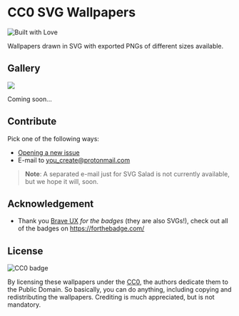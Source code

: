 CC0 SVG Wallpapers
==================

![Built with Love](https://forthebadge.com/images/badges/built-with-love.svg)

Wallpapers drawn in SVG with exported PNGs of different sizes available.

Gallery
-------

![](https://forthebadge.com/images/badges/check-it-out.svg)

Coming soon...

Contribute
----------

Pick one of the following ways:
- [Opening a new issue][issh]
- E-mail to <a mailto="you_create@protonmail.com">you_create@protonmail.com</a>

> **Note**: A separated e-mail just for SVG Salad is not currently available,
but we hope it will, soon.

Acknowledgement
--------------

- Thank you [Brave UX](https://github.com/BraveUX) _for the badges_ (they are
also SVGs!), check out all of the badges on https://forthebadge.com/ 

License
-------

![CC0 badge](https://forthebadge.com/images/badges/cc-0.svg)

By licensing these wallpapers under the [CC0][cc0-link], the authors dedicate
them to the Public Domain. So basically, you can do anything, including copying
and redistributing the wallpapers. Crediting is much appreciated, but is not
mandatory.

<!-- LINKS -->

[issh]: https://github.com/svgsalad/wallpapers/issues
[cc0-link]: https://creativecommons.org/publicdomain/zero/1.0/
